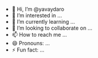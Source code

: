 - 👋 Hi, I’m @yavaydaro
- 👀 I’m interested in ...
- 🌱 I’m currently learning ...
- 💞️ I’m looking to collaborate on ...
- 📫 How to reach me ...
- 😄 Pronouns: ...
- ⚡ Fun fact: ...

<!---
yavaydaro/yavaydaro is a ✨ special ✨ repository because its `README.md` (this file) appears on your GitHub profile.
You can click the Preview link to take a look at your changes.
--->
